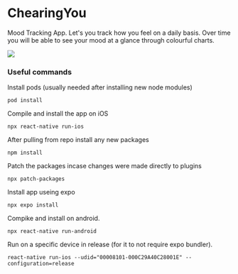 # ChearingYou

Mood Tracking App. Let's you track how you feel on a daily basis. Over time you will be able to see your mood at a glance through colourful charts.

![](chearingyou2.gif)

### Useful commands

Install pods (usually needed after installing new node modules)

`pod install`

Compile and install the app on iOS

`npx react-native run-ios`

After pulling from repo install any new packages

`npm install`

Patch the packages incase changes were made directly to plugins

`npx patch-packages`

Install app useing expo

`npx expo install`

Compike and install on android.

`npx react-native run-android`

Run on a specific device in release (for it to not require expo bundler).

`react-native run-ios --udid="00008101-000C29A40C28001E" --configuration=release`

